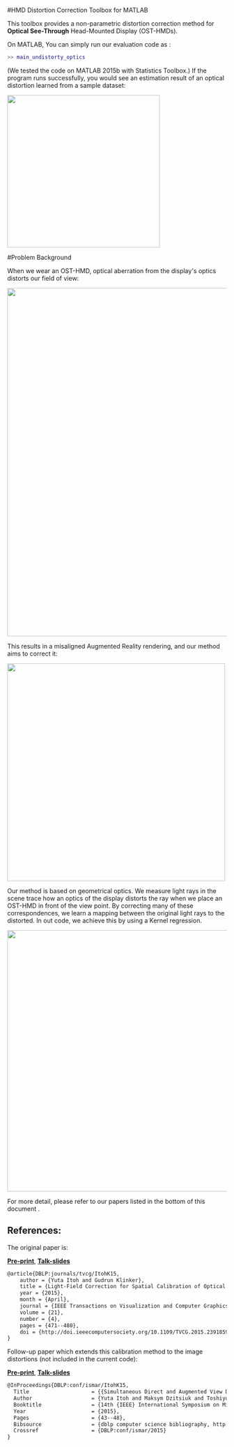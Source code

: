 #HMD Distortion Correction Toolbox for MATLAB

This toolbox provides a non-parametric distortion correction method for **Optical See-Through** Head-Mounted Display (OST-HMDs).

On MATLAB, You can simply run our evaluation code as :
```Matlab
>> main_undistorty_optics
```
(We tested the code on MATLAB 2015b with Statistics Toolbox.)
If the program runs successfully, you would see an estimation result of an optical distortion learned from a sample dataset:

<img src="https://cloud.githubusercontent.com/assets/7195124/11901820/fa866912-a5ad-11e5-8c24-f0db24561fb8.jpg" width="350"/>


#Problem Background

When we wear an OST-HMD, optical aberration from the display's optics distorts our field of view: 

<img src="https://cloud.githubusercontent.com/assets/7195124/11900674/acf0eb24-a5a7-11e5-9452-b062d1366a3c.jpg" width="800"/>
 
This results in a misaligned Augmented Reality rendering, and our method aims to correct it:

<img src="https://cloud.githubusercontent.com/assets/7195124/11900867/96c26cb4-a5a8-11e5-9269-322140308ad0.jpg" width="500"/>

Our method is based on geometrical optics. We measure light rays in the scene trace how an optics of the display distorts the ray when we place an OST-HMD in front of the view point. By correcting many of these correspondences, we learn a mapping between the original light rays to the distorted. In out code, we achieve this by using a Kernel regression.

<img src="https://cloud.githubusercontent.com/assets/7195124/11900960/2f3cd344-a5a9-11e5-9fba-493ee54ec5b0.jpg" width="600"/>

For more detail, please refer to our papers listed in the bottom of this document .



## References:
The original paper is: 

[**Pre-print**](http://campar.in.tum.de/pub/itoh2015vr/itoh2015vr.pdf), 
[**Talk-slides**](http://campar.in.tum.de/pub/itoh2015vr/itoh2015vr.slides.pdf) 
```latex
@article{DBLP:journals/tvcg/ItohK15,
    author = {Yuta Itoh and Gudrun Klinker},
    title = {Light-Field Correction for Spatial Calibration of Optical See-Through Head-Mounted Displays},
    year = {2015},
    month = {April},
    journal = {IEEE Transactions on Visualization and Computer Graphics (Proceedings Virtual Reality 2015)},
    volume = {21},
    number = {4},
    pages = {471--480},
    doi = {http://doi.ieeecomputersociety.org/10.1109/TVCG.2015.2391859},
}
```


Follow-up paper which extends this calibration method to the image distortions (not included in the current code):

[**Pre-print**](http://campar.in.tum.de/pub/itoh2015ismar2/itoh2015ismar2.pdf), 
[**Talk-slides**](http://campar.in.tum.de/pub/itoh2015ismar2/itoh2015ismar2.slides.pdf) 
```latex
@InProceedings{DBLP:conf/ismar/ItohK15,
  Title                    = {{Simultaneous Direct and Augmented View Distortion Calibration of Optical See-Through Head-Mounted Displays}},
  Author                   = {Yuta Itoh and Maksym Dzitsiuk and Toshiyuki Amano and Gudrun Klinker},
  Booktitle                = {14th {IEEE} International Symposium on Mixed and Augmented Reality, {ISMAR} 2015, FUkuoka, Japan, Sep. 29 - Oct. 3, 2015},
  Year                     = {2015},
  Pages                    = {43--48},
  Bibsource                = {dblp computer science bibliography, http://dblp.org},
  Crossref                 = {DBLP:conf/ismar/2015}
}
```
